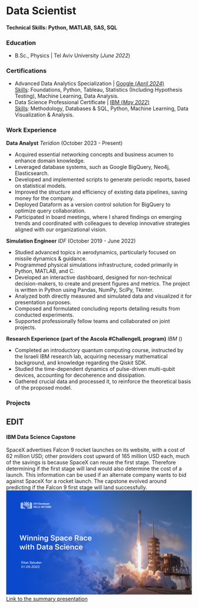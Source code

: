 # Data Scientist

#### Technical Skills: Python, MATLAB, SAS, SQL

### Education
- B.Sc., Physics | Tel Aviv University (_June 2022_)

### Certifications
- Advanced Data Analytics Specialization | [Google (_April 2024_)](https://www.coursera.org/account/accomplishments/specialization/T4QP92QCQFRS)\
  <ins>Skills</ins>: Foundations, Python, Tableau, Statistics (Including Hypothesis Testing), Machine Learning, Data Analysis.
- Data Science Professional Certificate | [IBM (_May 2022_)](https://www.coursera.org/account/accomplishments/specialization/certificate/GV3B88H25C2U)\
  <ins>Skills</ins>: Methodology, Databases & SQL, Python, Machine Learning, Data Visualization & Analysis.


### Work Experience
**Data Analyst** _Teridion_ (October 2023 - Present)
- Acquired essential networking concepts and business acumen to enhance domain knowledge.
- Leveraged database systems, such as Google BigQuery, Neo4j, Elasticsearch. 
- Developed and implemented scripts to generate periodic reports, based on statistical models. 
- Improved the structure and efficiency of existing data pipelines, saving money for the company.
- Deployed Dataform as a version control solution for BigQuery to optimize query collaboration.
- Participated in board meetings, where I shared findings on emerging trends and coordinated with colleagues to develop innovative strategies aligned with our organizational vision.

**Simulation Engineer** _IDF_ (October 2019 - June 2022)
- Studied advanced topics in aerodynamics, particularly focused on missile dynamics & guidance.
- Programmed physical simulations infrastructure, coded primarily in Python, MATLAB, and C.
- Developed an interactive dashboard, designed for non-technical decision-makers, to create and present figures and metrics. The project is written in Python using Pandas, NumPy, SciPy, Tkinter.
- Analyzed both directly measured and simulated data and visualized it for presentation purposes.
- Composed and formulated concluding reports detailing results from conducted experiments.
- Supported professionally fellow teams and collaborated on joint projects.

**Research Experience (part of the Ascola #ChallengeIL program)** _IBM_ ()
- Completed an introductory quantum computing course, instructed by the Israeli IBM research lab, acquiring necessary mathematical background, and knowledge regarding the Qiskit SDK.
- Studied the time-dependent dynamics of pulse-driven multi-qubit devices, accounting for decoherence and dissipation.
- Gathered crucial data and processed it, to reinforce the theoretical basis of the proposed model.


### Projects
## EDIT
#### IBM Data Science Capstone
SpaceX advertises Falcon 9 rocket launches on its website, with a cost of 62 million USD; other providers cost upward of 165 million USD each, much of the savings is because SpaceX can reuse the first stage. Therefore determining if the first stage will land would also determine the cost of a launch. This information can be used if an alternate company wants to bid against SpaceX for a rocket launch. The capstone evolved around predicting if the Falcon 9 first stage will land successfully.
![](/assets/img/IBM_DS_Capstone.png)
[Link to the summary presentation](https://1drv.ms/p/s!An1vYqQgAd3e2TzuTzer0a8cBppb?e=6eQrrX)
